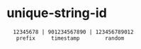 # unique-string-id

```
  12345678 | 901234567890 | 123456789012
   prefix     timestamp        random
```